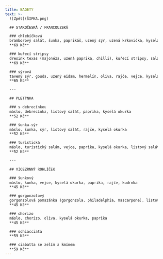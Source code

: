 ```yaml
---
title: BAGETY
text: >-
  ![Zpět](ŠIPKA.png)

  ## STAROČESKÁ / FRANCOUZSKÁ

  ### chlebíčková  
  bramborový salát, šunka, paprikáš, uzený sýr, uzená krkovička, kyselá okurka, paprika  
  **69 Kč**

  ### kuřecí stripsy  
  dresink texas (majonéza, uzená paprika, chilli), kuřecí stripsy, salát, rajče, paprika, okurka  
  **69 Kč**

  ### sýrová  
  tavený sýr, gouda, uzený eidam, hermelín, oliva, rajče, vejce, kyselá okurka  
  **65 Kč**

  ---

  ## PLETÝNKA

  ### s debrecínkou  
  máslo, debrecínka, listový salát, paprika, kyselá okurka  
  **52 Kč**

  ### šunka-sýr  
  máslo, šunka, sýr, listový salát, rajče, kyselá okurka  
  **52 Kč**

  ### turistická  
  máslo, turistický salám, vejce, paprika, kyselá okurka, listový salát  
  **52 Kč**

  ---

  ## VÍCEZRNNÝ ROHLÍČEK

  ### šunkový  
  máslo, šunka, vejce, kyselá okurka, paprika, rajče, kudrnka  
  **45 Kč**

  ### gorgonzolový  
  gorgonzolová pomazánka (gorgonzola, philadelphia, mascarpone), listový salát, rajče, microgreen  
  **45 Kč**

  ### chorizo  
  máslo, chorizo, oliva, kyselá okurka, paprika  
  **45 Kč**

  ### schiacciata  
  **59 Kč**

  ### ciabatta se zelím a kmínem  
  **59 Kč**
---
```

